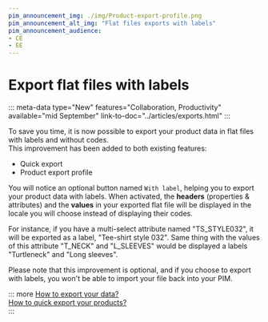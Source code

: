 ```yaml
---
pim_announcement_img: ./img/Product-export-profile.png
pim_announcement_alt_img: "Flat files exports with labels"
pim_announcement_audience:
- CE
- EE
---
```


# Export flat files with labels
::: meta-data type="New" features="Collaboration, Productivity" available="mid September" link-to-doc="../articles/exports.html"
:::

To save you time, it is now possible to export your product data in flat files with labels and without codes.  
This improvement has been added to both existing features:
* Quick export
* Product export profile

You will notice an optional button named `With label`, helping you to export your product data with labels.
When activated, the **headers** (properties & attributes) and the **values** in your exported flat file will be displayed in the locale you will choose instead of displaying their codes.

For instance, if you have a multi-select attribute named "TS_STYLE032", it will be exported as a label, "Tee-shirt style 032".
Same thing with the values of this attribute "T_NECK" and "L_SLEEVES" would be displayed a labels "Turtleneck" and "Long sleeves".


Please note that this improvement is optional, and if you choose to export with labels, you won't be able to import your file back into your PIM.


::: more
[How to export your data?](../articles/exports.html)  
[How to quick export your products?](../articles/quick-export.html)   
:::

